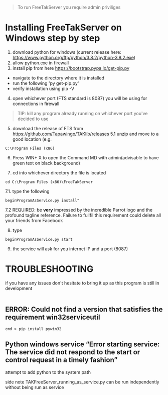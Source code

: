 > To run FreeTakServer you require admin priviliges

# Installing FreeTakServer on Windows step by step
1. download python for windows 
 (current release  here:  https://www.python.org/ftp/python/3.8.2/python-3.8.2.exe)
2. allow python.exe in firewall
3. install pip from here https://bootstrap.pypa.io/get-pip.py
  * navigate to the directory where it is installed
  * run the following 'py get-pip.py'
  * verify installation using pip -V
4. open whichever port (FTS standard is 8087) you will be using for connections in firewall
 > TIP: kill any program already running on whichever port you've decided to use

5. download the release of FTS from https://github.com/Tapawingo/TAKlib/releases
 5.1 unzip and move to a good location (e.g. 
 ```
 C:\Program Files (x86)
 ```
6.   Press WIN+ X to open the  Command MD with admin(advisable to have green text on black background)

7. cd into whichever directory the file is located 
 ```
 cd C:\Program Files (x86)\FreeTakServer
 ```

7.1. type the following 
```
beginProgramAsService.py install"
```
7.2 REQUIRED: be **very** impressed by the incredible Parrot logo and the profound tagline reference. Failure to fullfil this requirement could delete all your friends from Facebook

8. type 
```
beginProgramAsService.py start
```
9. the service will ask for you internet IP  and a port (8087)

# TROUBLESHOOTING

if you have any issues don't hesitate to bring it up as this program is still in development
<br><br>

## ERROR: Could not find a version that satisfies the requirement win32serviceutil
```
cmd > pip install pywin32
```
## Python windows service “Error starting service: The service did not respond to the start or control request in a timely fashion”
attempt to add python to the system path

>
side note TAKFreeServer_running_as_service.py can be run independently without being run as service 
